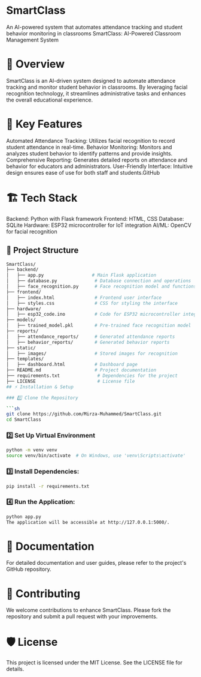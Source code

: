 # SmartClass
An AI-powered system that automates attendance tracking and student behavior monitoring in classrooms
SmartClass: AI-Powered Classroom Management System
# 📌 Overview
SmartClass is an AI-driven system designed to automate attendance tracking and monitor student behavior in classrooms. By leveraging facial recognition technology, it streamlines administrative tasks and enhances the overall educational experience.​

# 🌟 Key Features
Automated Attendance Tracking: Utilizes facial recognition to record student attendance in real-time.​
Behavior Monitoring: Monitors and analyzes student behavior to identify patterns and provide insights.​
Comprehensive Reporting: Generates detailed reports on attendance and behavior for educators and administrators.​
User-Friendly Interface: Intuitive design ensures ease of use for both staff and students.​
GitHub
# 🏗️ Tech Stack
Backend: Python with Flask framework​
Frontend: HTML, CSS​
Database: SQLite​
Hardware: ESP32 microcontroller for IoT integration​
AI/ML: OpenCV for facial recognition​
## 📂 Project Structure  

```sh
SmartClass/
├── backend/
│   ├── app.py                  # Main Flask application
│   ├── database.py              # Database connection and operations
│   ├── face_recognition.py      # Face recognition model and functions
├── frontend/
│   ├── index.html               # Frontend user interface
│   ├── styles.css               # CSS for styling the interface
├── hardware/
│   ├── esp32_code.ino           # Code for ESP32 microcontroller integration
├── models/
│   ├── trained_model.pkl        # Pre-trained face recognition model
├── reports/
│   ├── attendance_reports/      # Generated attendance reports
│   ├── behavior_reports/        # Generated behavior reports
├── static/
│   ├── images/                  # Stored images for recognition
├── templates/
│   ├── dashboard.html           # Dashboard page
├── README.md                    # Project documentation
├── requirements.txt              # Dependencies for the project
├── LICENSE                       # License file
## ⚡ Installation & Setup

### 1️⃣ Clone the Repository

```sh
git clone https://github.com/Mirza-Muhammed/SmartClass.git
cd SmartClass
```

### 2️⃣ Set Up Virtual Environment 

```sh
python -m venv venv
source venv/bin/activate  # On Windows, use 'venv\Scripts\activate'
```

### 3️⃣ Install Dependencies:
```sh
pip install -r requirements.txt
```
### 4️⃣ Run the Application:
```sh
python app.py
The application will be accessible at http://127.0.0.1:5000/.
```
# 📄 Documentation
For detailed documentation and user guides, please refer to the project's GitHub repository.

# 🤝 Contributing
We welcome contributions to enhance SmartClass. Please fork the repository and submit a pull request with your improvements.

# 🛡️ License
This project is licensed under the MIT License. See the LICENSE file for details.
